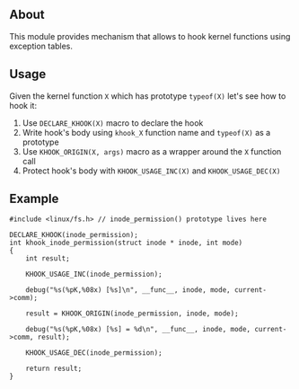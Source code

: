 ## About


This module provides mechanism that allows to hook kernel functions using exception tables.

## Usage

Given the kernel function `X` which has prototype `typeof(X)` let's see how to hook it:

1. Use `DECLARE_KHOOK(X)` macro to declare the hook
2. Write hook's body using `khook_X` function name and `typeof(X)` as a prototype
3. Use `KHOOK_ORIGIN(X, args)` macro as a wrapper around the `X` function call
4. Protect hook's body with `KHOOK_USAGE_INC(X)` and `KHOOK_USAGE_DEC(X)`


## Example

```
#include <linux/fs.h> // inode_permission() prototype lives here

DECLARE_KHOOK(inode_permission);
int khook_inode_permission(struct inode * inode, int mode)
{
	int result;

	KHOOK_USAGE_INC(inode_permission);

	debug("%s(%pK,%08x) [%s]\n", __func__, inode, mode, current->comm);

	result = KHOOK_ORIGIN(inode_permission, inode, mode);

	debug("%s(%pK,%08x) [%s] = %d\n", __func__, inode, mode, current->comm, result);

	KHOOK_USAGE_DEC(inode_permission);

	return result;
}
```
